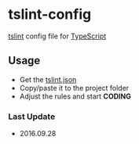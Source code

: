 # tslint-config
[tslint](http://palantir.github.io/tslint/) config file for [TypeScript](http://www.typescriptlang.org/)
## Usage
* Get the [tslint.json](./tslint.json)
* Copy/paste it to the project folder
* Adjust the rules and start **CODING**

### Last Update
* 2016.09.28
